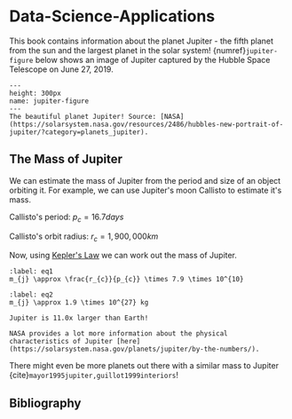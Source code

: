 # Data-Science-Applications

This book contains information about the planet Jupiter - the fifth planet from the sun and the largest planet in the solar system! {numref}`jupiter-figure` below shows an image of Jupiter captured by the Hubble Space Telescope on June 27, 2019.

```{figure} https://solarsystem.nasa.gov/system/resources/detail_files/2486_stsci-h-p1936a_1800.jpg
---
height: 300px
name: jupiter-figure
---
The beautiful planet Jupiter! Source: [NASA](https://solarsystem.nasa.gov/resources/2486/hubbles-new-portrait-of-jupiter/?category=planets_jupiter).
```

## The Mass of Jupiter

We can estimate the mass of Jupiter from the period and size of an object orbiting it. For example, we can use Jupiter's moon Callisto to estimate it's mass.

Callisto's period: $p_{c}=16.7 days$

Callisto's orbit radius: $r_{c}=1,900,000 km$

Now, using [Kepler's Law](https://solarsystem.nasa.gov/resources/310/orbits-and-keplers-laws/) we can work out the mass of Jupiter.

```{math}
:label: eq1
m_{j} \approx \frac{r_{c}}{p_{c}} \times 7.9 \times 10^{10}
```

```{math}
:label: eq2
m_{j} \approx 1.9 \times 10^{27} kg
```

```{margin} Did you know?
Jupiter is 11.0x larger than Earth!
```

```{hint}
NASA provides a lot more information about the physical characteristics of Jupiter [here](https://solarsystem.nasa.gov/planets/jupiter/by-the-numbers/).
```

There might even be more planets out there with a similar mass to Jupiter {cite}`mayor1995jupiter,guillot1999interiors`!

## Bibliography

```{bibliography} references.bib
```
